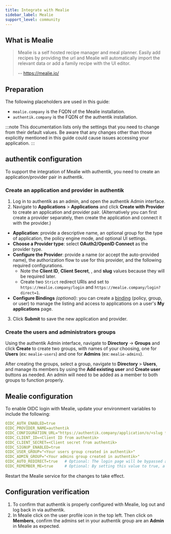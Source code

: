 ```yaml
---
title: Integrate with Mealie
sidebar_label: Mealie
support_level: community
---
```


## What is Mealie

> Mealie is a self hosted recipe manager and meal planner. Easily add recipes by providing the url and Mealie will automatically import the relevant data or add a family recipe with the UI editor.
>
> -- https://mealie.io/

## Preparation

The following placeholders are used in this guide:

- `mealie.company` is the FQDN of the Mealie installation.
- `authentik.company` is the FQDN of the authentik installation.

:::note
This documentation lists only the settings that you need to change from their default values. Be aware that any changes other than those explicitly mentioned in this guide could cause issues accessing your application.
:::

## authentik configuration

To support the integration of Mealie with authentik, you need to create an application/provider pair in authentik.

### Create an application and provider in authentik

1. Log in to authentik as an admin, and open the authentik Admin interface.
2. Navigate to **Applications** > **Applications** and click **Create with Provider** to create an application and provider pair. (Alternatively you can first create a provider separately, then create the application and connect it with the provider.)

- **Application**: provide a descriptive name, an optional group for the type of application, the policy engine mode, and optional UI settings.
- **Choose a Provider type**: select **OAuth2/OpenID Connect** as the provider type.
- **Configure the Provider**: provide a name (or accept the auto-provided name), the authorization flow to use for this provider, and the following required configurations.
    - Note the **Client ID**, **Client Secret**, , and **slug** values because they will be required later.
    - Create two `Strict` redirect URIs and set to `https://mealie.company/login` and `https://mealie.company/login?direct=1`.
- **Configure Bindings** _(optional)_: you can create a [binding](/docs/add-secure-apps/flows-stages/bindings/) (policy, group, or user) to manage the listing and access to applications on a user's **My applications** page.

3. Click **Submit** to save the new application and provider.

### Create the users and administrators groups

Using the authentik Admin interface, navigate to **Directory** -> **Groups** and click **Create** to create two groups, with names of your choosing, one for **Users** (ex: `mealie-users`) and one for **Admins** (ex: `mealie-admins`).

After creating the groups, select a group, navigate to **Directory** > **Users**, and manage its members by using the **Add existing user** and **Create user** buttons as needed. An admin will need to be added as a member to both groups to function properly.

## Mealie configuration

To enable OIDC login with Mealie, update your environment variables to include the following:

```yaml showLineNumbers
OIDC_AUTH_ENABLED=true
OIDC_PROVIDER_NAME=authentik
OIDC_CONFIGURATION_URL="https://authentik.company/application/o/<slug from authentik>/.well-known/openid-configuration"
OIDC_CLIENT_ID=<Client ID from authentik>
OIDC_CLIENT_SECRET=<Client secret from authentik>
OIDC_SIGNUP_ENABLED=true
OIDC_USER_GROUP="<Your users group created in authentik>"
OIDC_ADMIN_GROUP="<Your admins group created in authentik>"
OIDC_AUTO_REDIRECT=true   # Optional: The login page will be bypassed and you will be sent directly to your Identity Provider.
OIDC_REMEMBER_ME=true     # Optional: By setting this value to true, a session will be extended as if "Remember Me" was checked.
```

Restart the Mealie service for the changes to take effect.

## Configuration verification

1. To confirm that authentik is properly configured with Mealie, log out and log back in via authentik.
2. In Mealie click on the user profile icon in the top left. Then click on **Members**, confirm the admins set in your authentik group are an **Admin** in Mealie as expected.
